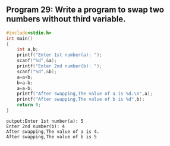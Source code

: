 ## Program 29: Write a program to swap two numbers without third variable.
```C
#include<stdio.h>
int main()
{
	int a,b;
	printf("Enter 1st number(a): ");
	scanf("%d",&a);
	printf("Enter 2nd number(b): ");
	scanf("%d",&b);
	a=a+b;
	b=a-b;
	a=a-b;
	printf("After swapping,The value of a is %d.\n",a);
	printf("After swapping,The value of b is %d",b);
	return 0;
}
```
```
output:Enter 1st number(a): 5
Enter 2nd number(b): 4
After swapping,The value of a is 4.
After swapping,The value of b is 5
```
